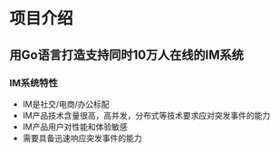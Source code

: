 # 项目介绍

## 用Go语言打造支持同时10万人在线的IM系统

### IM系统特性

- IM是社交/电商/办公标配
- IM产品技术含量很高，高并发，分布式等技术要求应对突发事件的能力
- IM产品用户对性能和体验敏感
- 需要具备迅速响应突发事件的能力















































